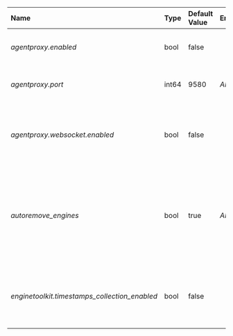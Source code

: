 | Name | Type | Default Value | Environment Var | Description |
 | :--- | :--- | :--- | :--- | :--- |
 | *agentproxy.enabled* | bool | false |  | The enabled flag for agent proxy |
| *agentproxy.port* | int64 | 9580 | _AIWARE_AGENT_PROXY_PORT_ | The port for the agent proxy listener |
| *agentproxy.websocket.enabled* | bool | false |  | The enabled flag for agent to controller via websocket |
| *autoremove_engines* | bool | true | _AIWARE_AUTOREMOVE_ENGINES_ | If enabled, the docker container for engine instances will be removed after the engine instance completes |
| *enginetoolkit.timestamps_collection_enabled* | bool | false |  | Whether to collect timestamps of engine toolkit, default false |
